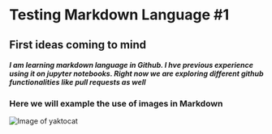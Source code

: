 # Testing Markdown Language #1

## First ideas coming to mind
##### I am learning markdown language in Github. I hve previous experience using it on jupyter notebooks. Right now we are exploring different github functionalities like pull requests as well

### Here we will example the use of images in Markdown
![Image of yaktocat](https://octodex.github.com/images/yaktocat.png)
